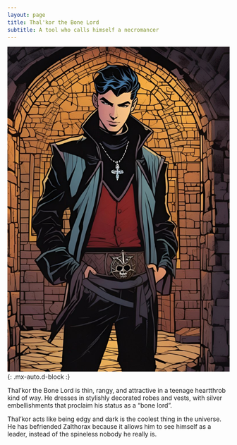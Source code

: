 ```yaml
---
layout: page
title: Thal'kor the Bone Lord
subtitle: A tool who calls himself a necromancer
---
```


![Thal'kor the Bone Lord](/assets/img/characters/thalkor-the-bone-lord.jpg){: .mx-auto.d-block :}

Thal’kor the Bone Lord is thin, rangy, and attractive in a teenage heartthrob kind of way. He dresses in stylishly decorated robes and vests, with silver embellishments that proclaim his status as a “bone lord”.

Thal’kor acts like being edgy and dark is the coolest thing in the universe. He has befriended Zalthorax because it allows him to see himself as a leader, instead of the spineless nobody he really is.